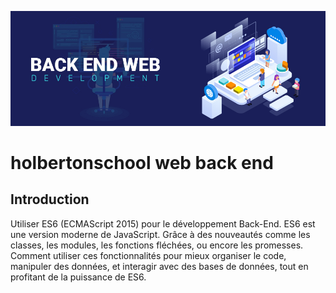 ![alt text](<backend.jpg>)

# holbertonschool web back end

## Introduction 

Utiliser ES6 (ECMAScript 2015) pour le développement Back-End. ES6 est une version moderne de JavaScript. Grâce à des nouveautés comme les classes, les modules, les fonctions fléchées, ou encore les promesses. 
Comment utiliser ces fonctionnalités pour mieux organiser le code, manipuler des données, et interagir avec des bases de données, tout en profitant de la puissance de ES6.
